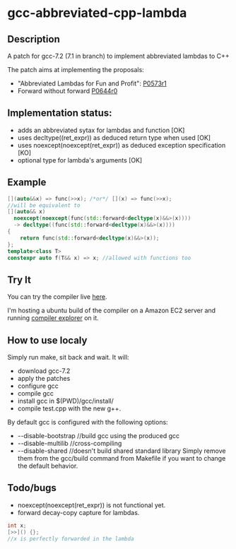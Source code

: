 # gcc-abbreviated-cpp-lambda

## Description
A patch for gcc-7.2 (7.1 in branch) to implement abbreviated lambdas to C++

The patch aims at implementing the proposals:
* "Abbreviated Lambdas for Fun and Profit": [P0573r1](http://www.open-std.org/jtc1/sc22/wg21/docs/papers/2017/p0573r1.html)
* Forward without forward [P0644r0](http://www.open-std.org/jtc1/sc22/wg21/docs/papers/2017/p0644r0.html)

## Implementation status:
* adds an abbreviated sytax for lambdas and function [OK]
* uses decltype\(\(ret_expr\)\) as deduced return type when used [OK]
* uses noexcept(noexcept(ret_expr)) as deduced exception specification [KO]
* optional type for lambda's arguments [OK]

## Example
```c++
[](auto&&x) => func(>>x); /*or*/ [](x) => func(>>x);
//will be equivalent to
[](auto&& x)
  noexcept(noexcept(func(std::forward<decltype(x)&&>(x))))
  -> decltype((func(std::forward<decltype(x)&&>(x))))
{
    return func(std::forward<decltype(x)&&>(x));    
};
template<class T>
constexpr auto f(T&& x) => x; //allowed with functions too
```

## Try It

You can try the compiler live [here](http://www.gcc-abbreviated-lambdas-proposal.tk/).

I'm hosting a ubuntu build of the compiler on a Amazon EC2 server and running [compiler explorer](https://github.com/mattgodbolt/compiler-explorer) on it.

## How to use localy

Simply run make, sit back and wait.
It will:
* download gcc-7.2
* apply the patches
* configure gcc
* compile gcc
* install gcc in $(PWD)/gcc/install/
* compile test.cpp with the new g++.

By default gcc is configured with the following options:
* --disable-bootstrap //build gcc using the produced gcc
* --disable-multilib //cross-compiling
* --disable-shared //doesn't build shared standard library
Simply remove them from the gcc/build command from Makefile if you want to change the default behavior.

## Todo/bugs
* noexcept(noexcept(ret_expr)) is not functional yet.
* forward decay-copy capture for lambdas.
```c++
int x;
[>>]() {};
//x is perfectly forwarded in the lambda
```
